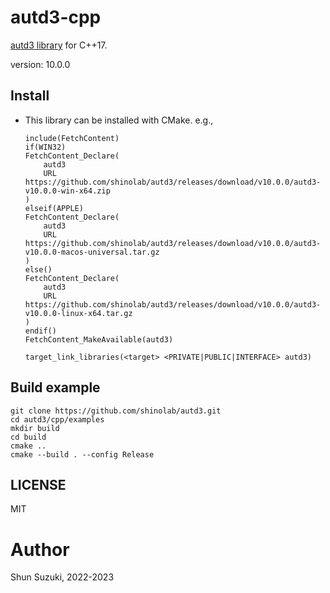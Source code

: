 # autd3-cpp

[autd3 library](https://github.com/shinolab/autd3) for C++17.

version: 10.0.0

## Install

- This library can be installed with CMake. e.g.,
    ```
    include(FetchContent)
    if(WIN32)
    FetchContent_Declare(
        autd3
        URL https://github.com/shinolab/autd3/releases/download/v10.0.0/autd3-v10.0.0-win-x64.zip
    )
    elseif(APPLE)
    FetchContent_Declare(
        autd3
        URL https://github.com/shinolab/autd3/releases/download/v10.0.0/autd3-v10.0.0-macos-universal.tar.gz
    )
    else()
    FetchContent_Declare(
        autd3
        URL https://github.com/shinolab/autd3/releases/download/v10.0.0/autd3-v10.0.0-linux-x64.tar.gz
    )
    endif()
    FetchContent_MakeAvailable(autd3)

    target_link_libraries(<target> <PRIVATE|PUBLIC|INTERFACE> autd3)
    ```

## Build example

```
git clone https://github.com/shinolab/autd3.git
cd autd3/cpp/examples
mkdir build
cd build
cmake ..
cmake --build . --config Release
```

## LICENSE

MIT

# Author

Shun Suzuki, 2022-2023
